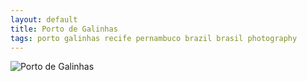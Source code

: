 ```yaml
---
layout: default
title: Porto de Galinhas
tags: porto galinhas recife pernambuco brazil brasil photography
---
```


![Porto de Galinhas](/assets/img/recife-porto-de-galinhas.jpg)
